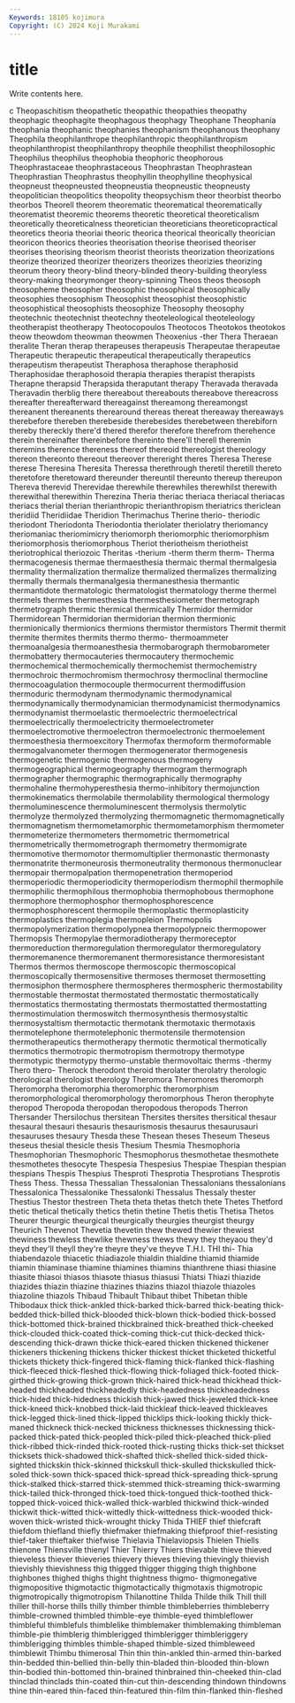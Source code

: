 ```yaml
---
Keywords: 18105 kojimura
Copyright: (C) 2024 Koji Murakami
---
```


# title

Write contents here.



c Theopaschitism theopathetic theopathic
theopathies theopathy theophagic theophagite theophagous theophagy Theophane Theophania theophania theophanic
theophanies theophanism theophanous theophany Theophila theophilanthrope theophilanthropic theophilanthropism theophilanthropist theophilanthropy
theophile theophilist theophilosophic Theophilus theophilus theophobia theophoric theophorous Theophrastaceae theophrastaceous
Theophrastan Theophrastean Theophrastian Theophrastus theophyllin theophylline theophysical theopneust theopneusted theopneustia
theopneustic theopneusty theopolitician theopolitics theopolity theopsychism theor theorbist theorbo theorbos
Theorell theorem theorematic theorematical theorematically theorematist theoremic theorems theoretic theoretical
theoreticalism theoretically theoreticalness theoretician theoreticians theoreticopractical theoretics theoria theoriai theoric
theorica theorical theorically theorician theoricon theorics theories theorisation theorise theorised
theoriser theorises theorising theorism theorist theorists theorization theorizations theorize theorized
theorizer theorizers theorizes theorizies theorizing theorum theory theory-blind theory-blinded theory-building
theoryless theory-making theorymonger theory-spinning Theos theos theosoph theosopheme theosopher theosophic
theosophical theosophically theosophies theosophism Theosophist theosophist theosophistic theosophistical theosophists theosophize
Theosophy theosophy theotechnic theotechnist theotechny theoteleological theoteleology theotherapist theotherapy Theotocopoulos
Theotocos Theotokos theotokos theow theowdom theowman theowmen Theoxenius -ther Thera
Theraean theralite Theran therap therapeuses therapeusis Therapeutae therapeutae Therapeutic therapeutic
therapeutical therapeutically therapeutics therapeutism therapeutist Theraphosa theraphose theraphosid Theraphosidae theraphosoid
therapia therapies therapist therapists Therapne therapsid Therapsida theraputant therapy Theravada
theravada Theravadin therblig there thereabout thereabouts thereabove thereacross thereafter thereafterward
thereagainst thereamong thereamongst thereanent thereanents therearound thereas thereat thereaway thereaways
therebefore thereben therebeside therebesides therebetween therebiforn thereby thereckly there'd thered
therefor therefore therefrom therehence therein thereinafter thereinbefore thereinto there'll therell
theremin theremins therence thereness thereof thereoid thereologist thereology thereon thereonto
thereout thereover thereright theres Theresa Therese therese Theresina Theresita Theressa
therethrough theretil theretill thereto theretofore theretoward thereunder thereuntil thereunto thereup
thereupon Thereva therevid Therevidae therewhile therewhiles therewhilst therewith therewithal therewithin
Therezina Theria theriac theriaca theriacal theriacas theriacs therial therian therianthropic
therianthropism theriatrics thericlean theridiid Theridiidae Theridion Therimachus Therine therio- theriodic
theriodont Theriodonta Theriodontia theriolater theriolatry theriomancy theriomaniac theriomimicry theriomorph theriomorphic
theriomorphism theriomorphosis theriomorphous Theriot theriotheism theriotheist theriotrophical theriozoic Theritas -therium
-therm therm therm- Therma thermacogenesis thermae thermaesthesia thermaic thermal thermalgesia
thermality thermalization thermalize thermalized thermalizes thermalizing thermally thermals thermanalgesia thermanesthesia
thermantic thermantidote thermatologic thermatologist thermatology therme thermel thermels thermes thermesthesia
thermesthesiometer thermetograph thermetrograph thermic thermical thermically Thermidor thermidor Thermidorean Thermidorian
thermidorian thermion thermionic thermionically thermionics thermions thermistor thermistors Thermit thermit
thermite thermites thermits thermo thermo- thermoammeter thermoanalgesia thermoanesthesia thermobarograph thermobarometer
thermobattery thermocauteries thermocautery thermochemic thermochemical thermochemically thermochemist thermochemistry thermochroic thermochromism
thermochrosy thermoclinal thermocline thermocoagulation thermocouple thermocurrent thermodiffusion thermoduric thermodynam thermodynamic
thermodynamical thermodynamically thermodynamician thermodynamicist thermodynamics thermodynamist thermoelastic thermoelectric thermoelectrical thermoelectrically
thermoelectricity thermoelectrometer thermoelectromotive thermoelectron thermoelectronic thermoelement thermoesthesia thermoexcitory Thermofax thermoform
thermoformable thermogalvanometer thermogen thermogenerator thermogenesis thermogenetic thermogenic thermogenous thermogeny thermogeographical
thermogeography thermogram thermograph thermographer thermographic thermographically thermography thermohaline thermohyperesthesia thermo-inhibitory
thermojunction thermokinematics thermolabile thermolability thermological thermology thermoluminescence thermoluminescent thermolysis thermolytic
thermolyze thermolyzed thermolyzing thermomagnetic thermomagnetically thermomagnetism thermometamorphic thermometamorphism thermometer thermometerize
thermometers thermometric thermometrical thermometrically thermometrograph thermometry thermomigrate thermomotive thermomotor thermomultiplier
thermonastic thermonasty thermonatrite thermoneurosis thermoneutrality thermonous thermonuclear thermopair thermopalpation thermopenetration
thermoperiod thermoperiodic thermoperiodicity thermoperiodism thermophil thermophile thermophilic thermophilous thermophobia thermophobous
thermophone thermophore thermophosphor thermophosphorescence thermophosphorescent thermopile thermoplastic thermoplasticity thermoplastics thermoplegia
thermopleion Thermopolis thermopolymerization thermopolypnea thermopolypneic thermopower Thermopsis Thermopylae thermoradiotherapy thermoreceptor
thermoreduction thermoregulation thermoregulator thermoregulatory thermoremanence thermoremanent thermoresistance thermoresistant Thermos thermos
thermoscope thermoscopic thermoscopical thermoscopically thermosensitive thermoses thermoset thermosetting thermosiphon thermosphere
thermospheres thermospheric thermostability thermostable thermostat thermostated thermostatic thermostatically thermostatics thermostating
thermostats thermostatted thermostatting thermostimulation thermoswitch thermosynthesis thermosystaltic thermosystaltism thermotactic thermotank
thermotaxic thermotaxis thermotelephone thermotelephonic thermotensile thermotension thermotherapeutics thermotherapy thermotic thermotical
thermotically thermotics thermotropic thermotropism thermotropy thermotype thermotypic thermotypy thermo-unstable thermovoltaic
therms -thermy Thero thero- Therock therodont theroid therolater therolatry therologic
therological therologist therology Theromora Theromores theromorph Theromorpha theromorphia theromorphic theromorphism
theromorphological theromorphology theromorphous Theron therophyte theropod Theropoda theropodan theropodous theropods
Therron Thersander Thersilochus thersitean Thersites thersites thersitical thesaur thesaural thesauri
thesauris thesaurismosis thesaurus thesaurusauri thesauruses thesaury Thesda these Thesean theses
Theseum Theseus theseus thesial thesicle thesis Thesium Thesmia Thesmophoria Thesmophorian
Thesmophoric Thesmophorus thesmothetae thesmothete thesmothetes thesocyte Thespesia Thespesius Thespiae Thespian
thespian thespians Thespis Thespius Thesproti Thesprotia Thesprotians Thesprotis Thess Thess.
Thessa Thessalian Thessalonian Thessalonians thessalonians Thessalonica Thessalonike Thessalonki Thessalus Thessaly
thester Thestius Thestor thestreen Theta theta thetas thetch thete Thetes
Thetford thetic thetical thetically thetics thetin thetine Thetis thetis Thetisa
Thetos Theurer theurgic theurgical theurgically theurgies theurgist theurgy Theurich Thevenot
Thevetia thevetin thew thewed thewier thewiest thewiness thewless thewlike thewness
thews thewy they theyaou they'd theyd they'll theyll they're theyre
they've theyve T.H.I. THI thi- Thia thiabendazole thiacetic thiadiazole thialdin
thialdine thiamid thiamide thiamin thiaminase thiamine thiamines thiamins thianthrene thiasi
thiasine thiasite thiasoi thiasos thiasote thiasus thiasusi Thiatsi Thiazi thiazide
thiazides thiazin thiazine thiazines thiazins thiazol thiazole thiazoles thiazoline thiazols
Thibaud Thibault Thibaut thibet Thibetan thible Thibodaux thick thick-ankled thick-barked
thick-barred thick-beating thick-bedded thick-billed thick-blooded thick-blown thick-bodied thick-bossed thick-bottomed thick-brained
thickbrained thick-breathed thick-cheeked thick-clouded thick-coated thick-coming thick-cut thick-decked thick-descending thick-drawn
thicke thick-eared thicken thickened thickener thickeners thickening thickens thicker thickest
thicket thicketed thicketful thickets thickety thick-fingered thick-flaming thick-flanked thick-flashing thick-fleeced
thick-fleshed thick-flowing thick-foliaged thick-footed thick-girthed thick-growing thick-grown thick-haired thick-head thickhead
thick-headed thickheaded thickheadedly thick-headedness thickheadedness thick-hided thick-hidedness thickish thick-jawed thick-jeweled
thick-knee thick-kneed thick-knobbed thick-laid thickleaf thick-leaved thickleaves thick-legged thick-lined thick-lipped
thicklips thick-looking thickly thick-maned thickneck thick-necked thickness thicknesses thicknessing thick-packed
thick-pated thick-peopled thick-piled thick-pleached thick-plied thick-ribbed thick-rinded thick-rooted thick-rusting thicks
thick-set thickset thicksets thick-shadowed thick-shafted thick-shelled thick-sided thick-sighted thickskin thick-skinned
thickskull thick-skulled thickskulled thick-soled thick-sown thick-spaced thick-spread thick-spreading thick-sprung thick-stalked
thick-starred thick-stemmed thick-streaming thick-swarming thick-tailed thick-thronged thick-toed thick-tongued thick-toothed thick-topped
thick-voiced thick-walled thick-warbled thickwind thick-winded thickwit thick-witted thick-wittedly thick-wittedness thick-wooded
thick-woven thick-wristed thick-wrought thicky Thida THIEF thief thiefcraft thiefdom thiefland
thiefly thiefmaker thiefmaking thiefproof thief-resisting thief-taker thieftaker thiefwise Thielavia Thielaviopsis
Thielen Thiells thienone Thiensville thienyl Thier Thierry Thiers thievable thieve
thieved thieveless thiever thieveries thievery thieves thieving thievingly thievish thievishly
thievishness thig thigged thigger thigging thigh thighbone thighbones thighed thighs
thight thightness thigmo- thigmonegative thigmopositive thigmotactic thigmotactically thigmotaxis thigmotropic thigmotropically
thigmotropism Thilanottine Thilda Thilde thilk Thill thill thiller thill-horse thills
thilly thimber thimble thimbleberries thimbleberry thimble-crowned thimbled thimble-eye thimble-eyed thimbleflower
thimbleful thimblefuls thimblelike thimblemaker thimblemaking thimbleman thimble-pie thimblerig thimblerigged thimblerigger
thimbleriggery thimblerigging thimbles thimble-shaped thimble-sized thimbleweed thimblewit Thimbu thimerosal Thin
thin thin-ankled thin-armed thin-barked thin-bedded thin-bellied thin-belly thin-bladed thin-blooded thin-blown
thin-bodied thin-bottomed thin-brained thinbrained thin-cheeked thin-clad thinclad thinclads thin-coated thin-cut
thin-descending thindown thindowns thine thin-eared thin-faced thin-featured thin-film thin-flanked thin-fleshed

